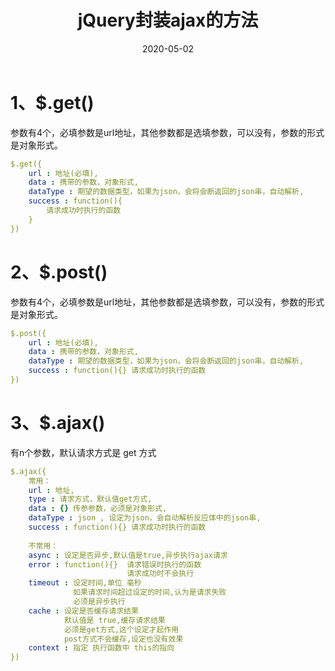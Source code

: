 ﻿---
title: jQuery封装ajax的方法
date: 2020-05-02
tag: jQuery
---

# 1、$.get()
参数有4个，必填参数是url地址，其他参数都是选填参数，可以没有，参数的形式是对象形式。

```yaml
$.get({
    url : 地址(必填),
    data : 携带的参数，对象形式,
    dataType : 期望的数据类型，如果为json，会将会断返回的json串，自动解析,
    success : function(){
       	请求成功时执行的函数
    }
})
```
# 2、$.post()
参数有4个，必填参数是url地址，其他参数都是选填参数，可以没有，参数的形式是对象形式。
```yaml
$.post({
    url : 地址(必填),
    data : 携带的参数，对象形式,
    dataType : 期望的数据类型，如果为json，会将会断返回的json串，自动解析,
    success : function(){} 请求成功时执行的函数
})
```
# 3、$.ajax()
有n个参数，默认请求方式是 get 方式

```yaml
$.ajax({
	常用：
    url : 地址,
    type : 请求方式，默认值get方式,
    data : {} 传参参数，必须是对象形式,
    dataType : json , 设定为json，会自动解析反应体中的json串,
    success : function(){} 请求成功时执行的函数
    
    不常用：
    async : 设定是否异步,默认值是true,异步执行ajax请求
    error : function(){}  请求错误时执行的函数
                          请求成功时不会执行
    timeout : 设定时间,单位 毫秒
              如果请求时间超过设定的时间,认为是请求失败
              必须是异步执行
    cache : 设定是否缓存请求结果
            默认值是 true,缓存请求结果
            必须是get方式,这个设定才起作用
            post方式不会缓存,设定也没有效果
	context : 指定 执行函数中 this的指向
})
```
